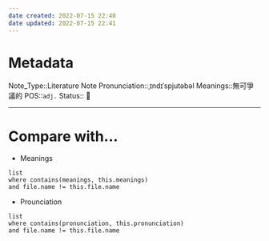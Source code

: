 ```yaml
---
date created: 2022-07-15 22:40
date updated: 2022-07-15 22:41
---
```


# Metadata

Note_Type::Literature Note
Pronunciation::ˌɪndɪˈspjutəbəl
Meanings::無可爭議的
POS::`adj.`
Status:: 👶

---

# Compare with...

- Meanings

```dataview
list
where contains(meanings, this.meanings)
and file.name != this.file.name
```

- Prounciation

```dataview
list
where contains(pronunciation, this.pronunciation)
and file.name != this.file.name
```
